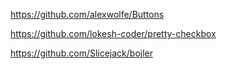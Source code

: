 https://github.com/alexwolfe/Buttons

https://github.com/lokesh-coder/pretty-checkbox

https://github.com/Slicejack/bojler
